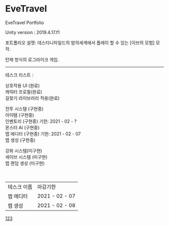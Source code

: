 # EveTravel
EveTravel Portfolio

Unity version : 2019.4.17.f1

포트폴리오 설명: 
데스티니차일드의 밤의세계에서 플레이 할 수 있는 [이브의 모험] 모작.
<p>
턴제 방식의 로그라이크 게임.
<p>
  <p>
    <p>
<hr/>

테스크 리스트 :  

상호작용 UI (완료)  
캐릭터 프로필(완료)  
길찾기 라이브러리 적용(완료)  
  
전투 시스템 (구현중)  
아이템 (구현중)  
인벤토리 (구현중) 기한: 2021 - 02 - ?  
몬스터 AI (구현중)  
맵 에디터 (구현중) 기한: 2021 - 02 - 07  
맵 생성 (구현중)  
  
강화 시스템(미구현)  
세이브 시스템 (미구현)    
맵 랜덤 생성 (미구현)  
<br>
<br>

<table name="12312">
  <tr>
    <td>테스크 이름 </td>
    <td>마감기한</td>
  </tr>
  <tr>
    <td>맵 에디터 </td>
    <td>2021 - 02 - 07</td>
  </tr>
  <tr>
    <td>맵 생성 </td>
    <td>2021 - 02 - 08</td>
  </tr>
</table>
<a href="12312">123</a>
